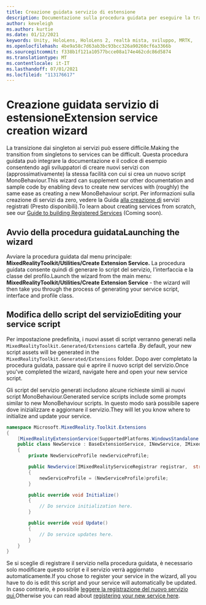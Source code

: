 ```yaml
---
title: Creazione guidata servizio di estensione
description: Documentazione sulla procedura guidata per eseguire la transizione dai singleton ai servizi MRTK
author: keveleigh
ms.author: kurtie
ms.date: 01/12/2021
keywords: Unity, HoloLens, HoloLens 2, realtà mista, sviluppo, MRTK,
ms.openlocfilehash: 4be9a58c7d63ab3bc93bcc326a90260cf6a3366b
ms.sourcegitcommit: f338b1f121a10577bcce08a174e462cdc86d5874
ms.translationtype: MT
ms.contentlocale: it-IT
ms.lasthandoff: 07/01/2021
ms.locfileid: "113176617"
---
```

# <a name="extension-service-creation-wizard"></a><span data-ttu-id="6aa30-104">Creazione guidata servizio di estensione</span><span class="sxs-lookup"><span data-stu-id="6aa30-104">Extension service creation wizard</span></span>

<span data-ttu-id="6aa30-105">La transizione dai singleton ai servizi può essere difficile.</span><span class="sxs-lookup"><span data-stu-id="6aa30-105">Making the transition from singletons to services can be difficult.</span></span> <span data-ttu-id="6aa30-106">Questa procedura guidata può integrare la documentazione e il codice di esempio consentendo agli sviluppatori di creare nuovi servizi con (approssimativamente) la stessa facilità con cui si crea un nuovo script MonoBehaviour.</span><span class="sxs-lookup"><span data-stu-id="6aa30-106">This wizard can supplement our other documentation and sample code by enabling devs to create new services with (roughly) the same ease as creating a new MonoBehaviour script.</span></span> <span data-ttu-id="6aa30-107">Per informazioni sulla creazione di servizi da zero, vedere la Guida [alla creazione di](../../configuration/mixed-reality-configuration-guide.md) servizi registrati (Presto disponibili).</span><span class="sxs-lookup"><span data-stu-id="6aa30-107">To learn about creating services from scratch, see our [Guide to building Registered Services](../../configuration/mixed-reality-configuration-guide.md) (Coming soon).</span></span>

## <a name="launching-the-wizard"></a><span data-ttu-id="6aa30-108">Avvio della procedura guidata</span><span class="sxs-lookup"><span data-stu-id="6aa30-108">Launching the wizard</span></span>

<span data-ttu-id="6aa30-109">Avviare la procedura guidata dal menu principale: **MixedRealityToolkit/Utilities/Create Extension Service.** La procedura guidata consente quindi di generare lo script del servizio, l'interfaccia e la classe del profilo.</span><span class="sxs-lookup"><span data-stu-id="6aa30-109">Launch the wizard from the main menu: **MixedRealityToolkit/Utilities/Create Extension Service** - the wizard will then take you through the process of generating your service script, interface and profile class.</span></span>

## <a name="editing-your-service-script"></a><span data-ttu-id="6aa30-110">Modifica dello script del servizio</span><span class="sxs-lookup"><span data-stu-id="6aa30-110">Editing your service script</span></span>

<span data-ttu-id="6aa30-111">Per impostazione predefinita, i nuovi asset di script verranno generati nella `MixedRealityToolkit.Generated/Extensions` cartella .</span><span class="sxs-lookup"><span data-stu-id="6aa30-111">By default, your new script assets will be generated in the `MixedRealityToolkit.Generated/Extensions` folder.</span></span> <span data-ttu-id="6aa30-112">Dopo aver completato la procedura guidata, passare qui e aprire il nuovo script del servizio.</span><span class="sxs-lookup"><span data-stu-id="6aa30-112">Once you've completed the wizard, navigate here and open your new service script.</span></span>

<span data-ttu-id="6aa30-113">Gli script del servizio generati includono alcune richieste simili ai nuovi script MonoBehaviour.</span><span class="sxs-lookup"><span data-stu-id="6aa30-113">Generated service scripts include some prompts similar to new MonoBehaviour scripts.</span></span> <span data-ttu-id="6aa30-114">In questo modo sarà possibile sapere dove inizializzare e aggiornare il servizio.</span><span class="sxs-lookup"><span data-stu-id="6aa30-114">They will let you know where to initialize and update your service.</span></span>

```csharp
namespace Microsoft.MixedReality.Toolkit.Extensions
{
    [MixedRealityExtensionService(SupportedPlatforms.WindowsStandalone|SupportedPlatforms.MacStandalone|SupportedPlatforms.LinuxStandalone|SupportedPlatforms.WindowsUniversal)]
    public class NewService : BaseExtensionService, INewService, IMixedRealityExtensionService
    {
        private NewServiceProfile newServiceProfile;

        public NewService(IMixedRealityServiceRegistrar registrar,  string name,  uint priority,  BaseMixedRealityProfile profile) : base(registrar, name, priority, profile) 
        {
            newServiceProfile = (NewServiceProfile)profile;
        }

        public override void Initialize()
        {
            // Do service initialization here.
        }

        public override void Update()
        {
            // Do service updates here.
        }
    }
}
```

<span data-ttu-id="6aa30-115">Se si sceglie di registrare il servizio nella procedura guidata, è necessario solo modificare questo script e il servizio verrà aggiornato automaticamente.</span><span class="sxs-lookup"><span data-stu-id="6aa30-115">If you chose to register your service in the wizard, all you have to do is edit this script and your service will automatically be updated.</span></span> <span data-ttu-id="6aa30-116">In caso contrario, è possibile [leggere la registrazione del nuovo servizio qui.](../../configuration/mixed-reality-configuration-guide.md)</span><span class="sxs-lookup"><span data-stu-id="6aa30-116">Otherwise you can read about [registering your new service here](../../configuration/mixed-reality-configuration-guide.md).</span></span>
